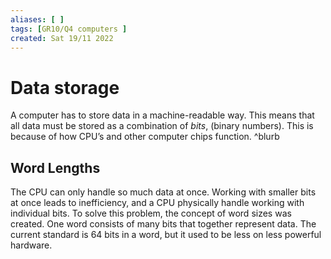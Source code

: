 ```yaml
---
aliases: [ ]
tags: [GR10/Q4 computers ]
created: Sat 19/11 2022
---
```

# Data storage
A computer has to store data in a machine-readable way. This means that all data must be stored as a combination of *bits*, (binary numbers). This is because of how CPU’s and other computer chips function. ^blurb

## Word Lengths
The CPU can only handle so much data at once. Working with smaller bits at once leads to inefficiency, and a CPU physically handle working with individual bits. To solve this problem, the concept of word sizes was created. One word consists of many bits that together represent data. The current standard is 64 bits in a word, but it used to be less on less powerful hardware. 


